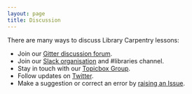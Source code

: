 ```yaml
---
layout: page
title: Discussion
---
```

There are many ways to discuss Library Carpentry lessons:

- Join our [Gitter discussion forum](https://gitter.im/LibraryCarpentry/).
- Join our [Slack organisation](https://swc-slack-invite.herokuapp.com/) and #libraries channel.
- Stay in touch with our [Topicbox Group](https://carpentries.topicbox.com/groups/discuss-library-carpentry).
- Follow updates on [Twitter](https://twitter.com/LibCarpentry).
- Make a suggestion or correct an error by [raising an Issue](https://github.com/LibraryCarpentry/lc-open-refine/issues).

